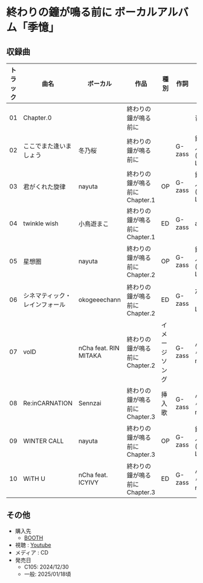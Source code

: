 # 終わりの鐘が鳴る前に ボーカルアルバム「季憶」

## 収録曲

| トラック | 曲名 | ボーカル | 作品 | 種別 | 作詞 | 作曲 | 編曲 | その他 | 年 |
|---|---|---|---|---|---|---|---|---|---|
| 01 | Chapter.0 |  | 終わりの鐘が鳴る前に |  |  | 青田圭 | 青田圭 | inst曲 |  | 
| 02 | ここでまた逢いましょう | 冬乃桜 | 終わりの鐘が鳴る前に |  | G-zass | 鈴谷皆人(Vivid Lila) | 鈴谷皆人(Vivid Lila) | ギター : 上杉悟 | 2024 | 
| 03 | 君がくれた旋律 | nayuta | 終わりの鐘が鳴る前に Chapter.1 | OP | G-zass | 鈴谷皆人(Vivid Lila) | 鈴谷皆人(Vivid Lila) | ベース : kakeyan | 2022 | 
| 04 | twinkle wish | 小鳥遊まこ | 終わりの鐘が鳴る前に Chapter.1 | ED | G-zass | amyu | amyu |  | 2022 | 
| 05 | 星想圏 | nayuta | 終わりの鐘が鳴る前に Chapter.2 | OP | G-zass | 鈴谷皆人(Vivid Lila) | 鈴谷皆人(Vivid Lila) | ギター・ベース : 花形真喜 | 2023 | 
| 06 | シネマティック・レインフォール | okogeeechann | 終わりの鐘が鳴る前に Chapter.2 | ED | G-zass | 六歌（灰色Logic） | 六歌（灰色Logic）、小坂ナオ |  | 2023 |
| 07 | voID | nCha feat. RIN MITAKA | 終わりの鐘が鳴る前に Chapter.2 | イメージソング | G-zass | んちゃ-nCha- | んちゃ-nCha- | MIX : ゼロはナ | 2023 | 
| 08 | Re:inCARNATION | Sennzai | 終わりの鐘が鳴る前に Chapter.3 | 挿入歌 | G-zass | んちゃ-nCha- | んちゃ-nCha- | MIX : ゼロはナ | 2024 | 
| 09 | WINTER CALL | nayuta | 終わりの鐘が鳴る前に Chapter.3 | OP | G-zass | 鈴谷皆人(Vivid Lila) | 鈴谷皆人(Vivid Lila) | ギター&ベース: 花形真喜 | 2024 | 
| 10 | WiTH U | nCha feat. ICYIVY | 終わりの鐘が鳴る前に Chapter.3 | ED | G-zass | んちゃ-nCha- | んちゃ-nCha- | MIX : ゼロはナ | 2024 | 

## その他

- 購入先
     - [BOOTH](https://cynicalhoney.booth.pm/items/6357033)
- 視聴 : [Youtube](https://www.youtube.com/watch?v=cf-UyBPAODY)
- メディア : CD
- 発売日
    - C105: 2024/12/30
    - 一般: 2025/01/18頃
